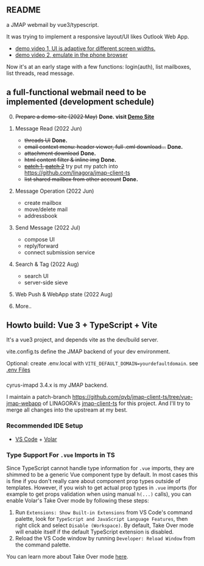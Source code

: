 ## README

a JMAP webmail by vue3/typescript.

It was trying to implement a responsive layout/UI likes Outlook Web App.
  * [demo video 1, UI is adaptive for different screen widths.](https://youtu.be/jOY5z8KJYxw)
  * [demo video 2, emulate in the phone browser](https://www.youtube.com/watch?v=7j6srSi-Md4)

Now it's at an early stage with a few functions: login(auth), list mailboxes, list threads, read message.

## a full-functional webmail need to be implemented (development schedule)

0. ~~Prepare a demo-site (2022 May)~~ **Done. visit [Demo Site](https://bwh1.rubyfish.app/)**

1. Message Read (2022 Jun)
    * ~~threads UI~~ **Done.**
    * ~~email context menu: header viewer, full .eml download...~~ **Done.**
    * ~~attachment download~~ **Done.**
    * ~~html content filter & inline img~~ **Done.**
    * ~~[patch 1](https://github.com/linagora/jmap-client-ts/pull/63), [patch 2](https://github.com/linagora/jmap-client-ts/pull/65)~~ try put my patch into https://github.com/linagora/jmap-client-ts
    * ~~list shared mailbox from other account~~ **Done.**

2. Message Operation (2022 Jun)
    * create mailbox
    * move/delete mail
    * addressbook

3. Send Message (2022 Jul)
    * compose UI
    * reply/forward
    * connect submission service

4. Search & Tag (2022 Aug)
    * search UI
    * server-side sieve

5. Web Push & WebApp state (2022 Aug)

6. More..

## Howto build: Vue 3 + TypeScript + Vite

It's a vue3 project, and depends vite as the dev/build server.

vite.config.ts define the JMAP backend of your dev environment.

Optional: create .env.local with `VITE_DEFAULT_DOMAIN=yourdefaultdomain`. see [.env Files](https://vitejs.dev/guide/env-and-mode.html#env-files)

###

cyrus-imapd 3.4.x is my JMAP backend.

I maintain a patch-branch https://github.com/qyb/jmap-client-ts/tree/vue-jmap-webapp of LINAGORA's [jmap-client-ts](https://github.com/linagora/jmap-client-ts) for this project. And I'll try to merge all changes into the upstream at my best.

### Recommended IDE Setup

- [VS Code](https://code.visualstudio.com/) + [Volar](https://marketplace.visualstudio.com/items?itemName=Vue.volar)

### Type Support For `.vue` Imports in TS

Since TypeScript cannot handle type information for `.vue` imports, they are shimmed to be a generic Vue component type by default. In most cases this is fine if you don't really care about component prop types outside of templates. However, if you wish to get actual prop types in `.vue` imports (for example to get props validation when using manual `h(...)` calls), you can enable Volar's Take Over mode by following these steps:

1. Run `Extensions: Show Built-in Extensions` from VS Code's command palette, look for `TypeScript and JavaScript Language Features`, then right click and select `Disable (Workspace)`. By default, Take Over mode will enable itself if the default TypeScript extension is disabled.
2. Reload the VS Code window by running `Developer: Reload Window` from the command palette.

You can learn more about Take Over mode [here](https://github.com/johnsoncodehk/volar/discussions/471).

